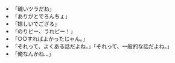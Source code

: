 * 「醜いツラだね」
* 「ありがとでろんちょ」
* 「嬉しいでござる」
* 「のりピー、うれピー！」
* 「○○すればよかったじゃん。」
* 「それって、よくある話だよね。」「それって、一般的な話だよね。」
* 「俺なんかね…」

